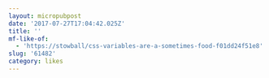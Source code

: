 ```yaml
---
layout: micropubpost
date: '2017-07-27T17:04:42.025Z'
title: ''
mf-like-of:
  - 'https://stowball/css-variables-are-a-sometimes-food-f01dd24f51e8'
slug: '61482'
category: likes
---
```

